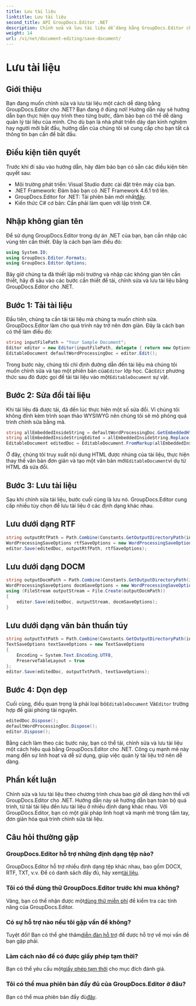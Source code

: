 ```yaml
---
title: Lưu tài liệu
linktitle: Lưu tài liệu
second_title: API GroupDocs.Editor .NET
description: Chỉnh sửa và lưu tài liệu dễ dàng bằng GroupDocs.Editor cho .NET. Hướng dẫn từng bước này giúp đơn giản hóa quy trình cho các nhà phát triển.
weight: 14
url: /vi/net/document-editing/save-document/
---
```


# Lưu tài liệu

## Giới thiệu
Bạn đang muốn chỉnh sửa và lưu tài liệu một cách dễ dàng bằng GroupDocs.Editor cho .NET? Bạn đang ở đúng nơi! Hướng dẫn này sẽ hướng dẫn bạn thực hiện quy trình theo từng bước, đảm bảo bạn có thể dễ dàng quản lý tài liệu của mình. Cho dù bạn là nhà phát triển dày dạn kinh nghiệm hay người mới bắt đầu, hướng dẫn của chúng tôi sẽ cung cấp cho bạn tất cả thông tin bạn cần để bắt đầu.
## Điều kiện tiên quyết
Trước khi đi sâu vào hướng dẫn, hãy đảm bảo bạn có sẵn các điều kiện tiên quyết sau:
- Môi trường phát triển: Visual Studio được cài đặt trên máy của bạn.
- .NET Framework: Đảm bảo bạn có .NET Framework 4.6.1 trở lên.
-  GroupDocs.Editor for .NET: Tải phiên bản mới nhất[đây](https://releases.groupdocs.com/editor/net/).
- Kiến thức C# cơ bản: Cần phải làm quen với lập trình C#.
## Nhập không gian tên
Để sử dụng GroupDocs.Editor trong dự án .NET của bạn, bạn cần nhập các vùng tên cần thiết. Đây là cách bạn làm điều đó:
```csharp
using System.IO;
using GroupDocs.Editor.Formats;
using GroupDocs.Editor.Options;
```
Bây giờ chúng ta đã thiết lập môi trường và nhập các không gian tên cần thiết, hãy đi sâu vào các bước cần thiết để tải, chỉnh sửa và lưu tài liệu bằng GroupDocs.Editor cho .NET.
## Bước 1: Tải tài liệu
Đầu tiên, chúng ta cần tải tài liệu mà chúng ta muốn chỉnh sửa. GroupDocs.Editor làm cho quá trình này trở nên đơn giản. Đây là cách bạn có thể làm điều đó:

```csharp
string inputFilePath = "Your Sample Document";
Editor editor = new Editor(inputFilePath, delegate { return new Options.WordProcessingLoadOptions(); });
EditableDocument defaultWordProcessingDoc = editor.Edit();
```
 Trong bước này, chúng tôi chỉ định đường dẫn đến tài liệu mà chúng tôi muốn chỉnh sửa và tạo một phiên bản của`Editor` lớp học. Các`Edit` phương thức sau đó được gọi để tải tài liệu vào một`EditableDocument` sự vật.
## Bước 2: Sửa đổi tài liệu
Khi tài liệu đã được tải, đã đến lúc thực hiện một số sửa đổi. Vì chúng tôi không đính kèm trình soạn thảo WYSIWYG nên chúng tôi sẽ mô phỏng quá trình chỉnh sửa bằng mã.

```csharp
string allEmbeddedInsideString = defaultWordProcessingDoc.GetEmbeddedHtml();
string allEmbeddedInsideStringEdited = allEmbeddedInsideString.Replace("Subtitle", "Edited subtitle");
EditableDocument editedDoc = EditableDocument.FromMarkup(allEmbeddedInsideStringEdited, null);
```
 Ở đây, chúng tôi truy xuất nội dung HTML được nhúng của tài liệu, thực hiện thay thế văn bản đơn giản và tạo một văn bản mới`EditableDocument`ví dụ từ HTML đã sửa đổi.
## Bước 3: Lưu tài liệu
Sau khi chỉnh sửa tài liệu, bước cuối cùng là lưu nó. GroupDocs.Editor cung cấp nhiều tùy chọn để lưu tài liệu ở các định dạng khác nhau.
## Lưu dưới dạng RTF
```csharp
string outputRtfPath = Path.Combine(Constants.GetOutputDirectoryPath(inputFilePath), "editedDoc.rtf");
WordProcessingSaveOptions rtfSaveOptions = new WordProcessingSaveOptions(WordProcessingFormats.Rtf);
editor.Save(editedDoc, outputRtfPath, rtfSaveOptions);
```
## Lưu dưới dạng DOCM
```csharp
string outputDocmPath = Path.Combine(Constants.GetOutputDirectoryPath(inputFilePath), "editedDoc.docm");
WordProcessingSaveOptions docmSaveOptions = new WordProcessingSaveOptions(WordProcessingFormats.Docm);
using (FileStream outputStream = File.Create(outputDocmPath))
{
    editor.Save(editedDoc, outputStream, docmSaveOptions);
}
```
## Lưu dưới dạng văn bản thuần túy
```csharp
string outputTxtPath = Path.Combine(Constants.GetOutputDirectoryPath(inputFilePath), "editedDoc.txt");
TextSaveOptions textSaveOptions = new TextSaveOptions
{
    Encoding = System.Text.Encoding.UTF8,
    PreserveTableLayout = true
};
editor.Save(editedDoc, outputTxtPath, textSaveOptions);
```
## Bước 4: Dọn dẹp
 Cuối cùng, điều quan trọng là phải loại bỏ`EditableDocument` Và`Editor` trường hợp để giải phóng tài nguyên.
```csharp
editedDoc.Dispose();
defaultWordProcessingDoc.Dispose();
editor.Dispose();
```
Bằng cách làm theo các bước này, bạn có thể tải, chỉnh sửa và lưu tài liệu một cách hiệu quả bằng GroupDocs.Editor cho .NET. Công cụ mạnh mẽ này mang đến sự linh hoạt và dễ sử dụng, giúp việc quản lý tài liệu trở nên dễ dàng.
## Phần kết luận
Chỉnh sửa và lưu tài liệu theo chương trình chưa bao giờ dễ dàng hơn thế với GroupDocs.Editor cho .NET. Hướng dẫn này sẽ hướng dẫn bạn toàn bộ quá trình, từ tải tài liệu đến lưu tài liệu ở nhiều định dạng khác nhau. Với GroupDocs.Editor, bạn có một giải pháp linh hoạt và mạnh mẽ trong tầm tay, đơn giản hóa quá trình chỉnh sửa tài liệu.
## Câu hỏi thường gặp
### GroupDocs.Editor hỗ trợ những định dạng tệp nào?
GroupDocs.Editor hỗ trợ nhiều định dạng tệp khác nhau, bao gồm DOCX, RTF, TXT, v.v. Để có danh sách đầy đủ, hãy xem[tài liệu](https://tutorials.groupdocs.com/editor/net/).
### Tôi có thể dùng thử GroupDocs.Editor trước khi mua không?
 Vâng, bạn có thể nhận được một[dùng thử miễn phí](https://releases.groupdocs.com/) để kiểm tra các tính năng của GroupDocs.Editor.
### Có sự hỗ trợ nào nếu tôi gặp vấn đề không?
 Tuyệt đối! Bạn có thể ghé thăm[diễn đàn hỗ trợ](https://forum.groupdocs.com/c/editor/20) để được hỗ trợ về mọi vấn đề bạn gặp phải.
### Làm cách nào để có được giấy phép tạm thời?
 Bạn có thể yêu cầu một[giấy phép tạm thời](https://purchase.groupdocs.com/temporary-license/) cho mục đích đánh giá.
### Tôi có thể mua phiên bản đầy đủ của GroupDocs.Editor ở đâu?
 Bạn có thể mua phiên bản đầy đủ[đây](https://purchase.groupdocs.com/buy).
